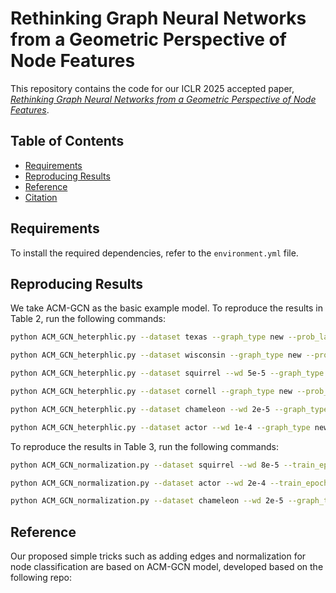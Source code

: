 # Rethinking Graph Neural Networks from a Geometric Perspective of Node Features

This repository contains the code for our ICLR 2025 accepted paper, [_Rethinking Graph Neural Networks from a Geometric Perspective of Node Features_](#).

## Table of Contents
- [Requirements](#requirements)
- [Reproducing Results](#reproducing-results)
- [Reference](#reference)
- [Citation](#citation)

## Requirements
To install the required dependencies, refer to the `environment.yml` file.

## Reproducing Results
We take ACM-GCN as the basic example model. To reproduce the results in Table 2, run the following commands:


```bash
python ACM_GCN_heterphlic.py --dataset texas --graph_type new --prob_lambda 0.25 --train_epoch 40 --seed 10

python ACM_GCN_heterphlic.py --dataset wisconsin --graph_type new --prob_lambda 0.15 --train_epoch 20 --seed 2

python ACM_GCN_heterphlic.py --dataset squirrel --wd 5e-5 --graph_type new --prob_lambda 0.0001 --train_epoch 60 --seed 1

python ACM_GCN_heterphlic.py --dataset cornell --graph_type new --prob_lambda 0.01 --train_epoch 30 --seed 1

python ACM_GCN_heterphlic.py --dataset chameleon --wd 2e-5 --graph_type new --prob_lambda 0.08 --train_epoch 30 --seed 10

python ACM_GCN_heterphlic.py --dataset actor --wd 1e-4 --graph_type new --prob_lambda 0.1 --seed 10 --train_epoch 20

```

To reproduce the results in Table 3, run the following commands:

```bash
python ACM_GCN_normalization.py --dataset squirrel --wd 8e-5 --train_epoch 60 --graph_type new --prob_lambda 0.0001

python ACM_GCN_normalization.py --dataset actor --wd 2e-4 --train_epoch 20 --graph_type new --prob_lambda 0.1

python ACM_GCN_normalization.py --dataset chameleon --wd 2e-5 --graph_type new --prob_lambda 0.08 --train_epoch 30 --seed 10

```
## Reference

Our proposed simple tricks such as adding edges and normalization for node classification are based on ACM-GCN model, developed based on the following repo:
